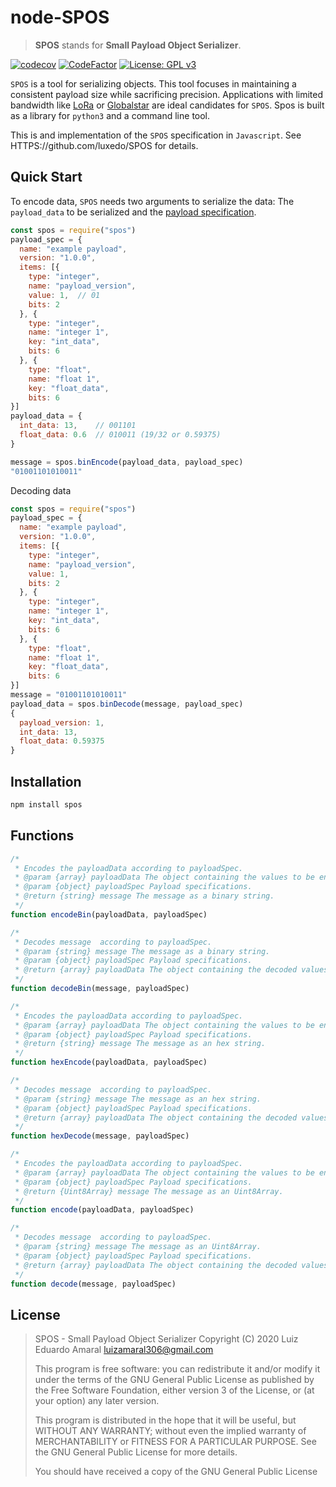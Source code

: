 # node-SPOS

> **SPOS** stands for **Small Payload Object Serializer**.

[![codecov](https://codecov.io/gh/luxedo/node-spos/branch/master/graph/badge.svg)](https://codecov.io/gh/luxedo/node-spos) [![CodeFactor](https://www.codefactor.io/repository/github/luxedo/node-spos/badge)](https://www.codefactor.io/repository/github/luxedo/node-spos) [![License: GPL v3](https://img.shields.io/badge/License-GPLv3-blue.svg)](https://www.gnu.org/licenses/gpl-3.0)

`SPOS` is a tool for serializing objects. This tool focuses in
maintaining a consistent payload size while sacrificing precision.
Applications with limited bandwidth like [LoRa](https://lora-alliance.org/)
or [Globalstar](https://www.globalstar.com/en-us/) are ideal candidates
for `SPOS`. Spos is built as a library for `python3` and a command line
tool.

This is and implementation of the `SPOS` specification in `Javascript`. See
HTTPS://github.com/luxedo/SPOS for details.

## Quick Start

To encode data, `SPOS` needs two arguments to serialize the data: The `payload_data` to be serialized and the [payload specification](https://github.com/luxedo/SPOS#Payload-specification).

```javascript
const spos = require("spos")
payload_spec = {
  name: "example payload",
  version: "1.0.0",
  items: [{
    type: "integer",
    name: "payload_version",
    value: 1,  // 01
    bits: 2
  }, {
    type: "integer",
    name: "integer 1",
    key: "int_data",
    bits: 6
  }, {
    type: "float",
    name: "float 1",
    key: "float_data",
    bits: 6
}]
payload_data = {
  int_data: 13,    // 001101
  float_data: 0.6  // 010011 (19/32 or 0.59375)
}

message = spos.binEncode(payload_data, payload_spec)
"01001101010011"
```

Decoding data

```javascript
const spos = require("spos")
payload_spec = {
  name: "example payload",
  version: "1.0.0",
  items: [{
    type: "integer",
    name: "payload_version",
    value: 1,
    bits: 2
  }, {
    type: "integer",
    name: "integer 1",
    key: "int_data",
    bits: 6
  }, {
    type: "float",
    name: "float 1",
    key: "float_data",
    bits: 6
}]
message = "01001101010011"
payload_data = spos.binDecode(message, payload_spec)
{
  payload_version: 1,
  int_data: 13,
  float_data: 0.59375
}
```
## Installation

```bash
npm install spos
```

## Functions

```javascript
/*
 * Encodes the payloadData according to payloadSpec.
 * @param {array} payloadData The object containing the values to be encoded.
 * @param {object} payloadSpec Payload specifications.
 * @return {string} message The message as a binary string.
 */
function encodeBin(payloadData, payloadSpec)
```

```javascript
/*
 * Decodes message  according to payloadSpec.
 * @param {string} message The message as a binary string.
 * @param {object} payloadSpec Payload specifications.
 * @return {array} payloadData The object containing the decoded values.
 */
function decodeBin(message, payloadSpec)
```

```javascript
/*
 * Encodes the payloadData according to payloadSpec.
 * @param {array} payloadData The object containing the values to be encoded.
 * @param {object} payloadSpec Payload specifications.
 * @return {string} message The message as an hex string.
 */
function hexEncode(payloadData, payloadSpec)
```

```javascript
/*
 * Decodes message  according to payloadSpec.
 * @param {string} message The message as an hex string.
 * @param {object} payloadSpec Payload specifications.
 * @return {array} payloadData The object containing the decoded values.
 */
function hexDecode(message, payloadSpec)
```

```javascript
/*
 * Encodes the payloadData according to payloadSpec.
 * @param {array} payloadData The object containing the values to be encoded.
 * @param {object} payloadSpec Payload specifications.
 * @return {Uint8Array} message The message as an Uint8Array.
 */
function encode(payloadData, payloadSpec)
```

```javascript
/*
 * Decodes message  according to payloadSpec.
 * @param {string} message The message as an Uint8Array.
 * @param {object} payloadSpec Payload specifications.
 * @return {array} payloadData The object containing the decoded values.
 */
function decode(message, payloadSpec)
```

## License

> SPOS - Small Payload Object Serializer
> Copyright (C) 2020 Luiz Eduardo Amaral <luizamaral306@gmail.com>
>
> This program is free software: you can redistribute it and/or modify
> it under the terms of the GNU General Public License as published by
> the Free Software Foundation, either version 3 of the License, or
> (at your option) any later version.
>
> This program is distributed in the hope that it will be useful,
> but WITHOUT ANY WARRANTY; without even the implied warranty of
> MERCHANTABILITY or FITNESS FOR A PARTICULAR PURPOSE. See the
> GNU General Public License for more details.
>
> You should have received a copy of the GNU General Public License
